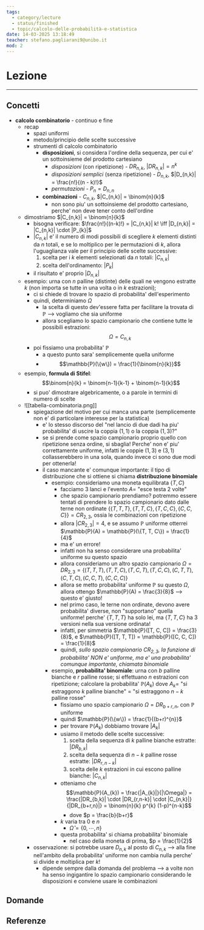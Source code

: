 ```yaml
---
tags:
  - category/lecture
  - status/finished
  - topic/calcolo-delle-probabilità-e-statistica
date: 14-03-2025 13:18:49
teacher: stefano.pagliarani9@unibo.it
mod: 2
---
```

# Lezione
---
## Concetti
- **calcolo combinatorio** - continuo e fine
	- recap
		- spazi uniformi
		- metodo/principio delle scelte successive
		- strumenti di calcolo combinatorio
			- **disposizioni**, si considera l'ordine della sequenza, per cui e' un sottoinsieme del prodotto cartesiano
				- _disposizioni_ (con ripetizione) - $DR_{n,k}$, $|DR_{n,k}| = n^{k}$
				- _disposizioni semplici_ (senza ripetizione) - $D_{n,k}$, $|D_{n,k}| = \frac{n!}{(n - k)!}$
				- _permutazioni_ - $P_{n} = D_{n,n}$
			- **combinazioni** - $C_{n,k}$, $|C_{n,k}| = \binom{n}{k}$
				- non sono piu' un sottoinsieme del prodotto cartesiano, perche' non deve tener conto dell'ordine
	- dimostriamo $|C_{n,k}| = \binom{n}{k}$
		- bisogna verificare: $\frac{n!}{(n-k)!} = |C_{n,k}| k! \iff |D_{n,k}| = |C_{n,k}| \cdot |P_{k}|$
		- $|C_{n,k}|$ e' il numero di modi possibili di scegliere $k$ elementi distinti da $n$ totali, e se lo moltiplico per le permutazioni di $k$, allora l'uguaglianza vale per il principio delle scelte successive:
			1. scelta per i $k$ elementi selezionati da $n$ totali: $|C_{n,k}|$
			2. scelta dell'ordinamento: $|P_{k}|$
		- il risultato e' proprio $|D_{n,k}|$
	- esempio: urna con $n$ palline (distinte) delle quali ne vengono estratte $k$ (non importa se tutte in una volta o in $k$ estrazioni);
		- ci si chiede di trovare lo spazio di probabilita' dell'esperimento
		- quindi, determiniamo $\Omega$
			- la scelta di questo dev'essere fatta per facilitare la trovata di $\mathbb{P}$ --> vogliamo che sia uniforme
			- allora scegliamo lo spazio campionario che contiene tutte le possibili estrazioni: $$\Omega = C_{n,k}$$
		- poi fissiamo una probabilita' $\mathbb{P}$
			- a questo punto sara' semplicemente quella uniforme
			- $$\mathbb{P}(\{w\}) = \frac{1}{\binom{n}{k}}$$
	- esempio, **formula di Stifel**: $$\binom{n}{k} = \binom{n-1}{k-1} + \binom{n-1}{k}$$
		- si puo' dimostrare algebricamente, o a parole in termini di numero di scelte
	- ![[tabella-combinatoria.png]]
		- spiegazione del motivo per cui manca una parte (semplicemente non e' di particolare interesse per la statistica)
			- e' lo stesso discorso del "nel lancio di due dadi ha piu' probabilita' di uscire la coppia $(1, 1)$ o la coppia $(1, 3)$?"
			- se si prende come spazio campionario proprio quello con ripetizione senza ordine, si sbaglia! Perche' non e' piu' correttamente uniforme, infatti le coppie $(1, 3)$ e $(3, 1)$ collasserebbero in una sola, quando invece ci sono due modi per ottenerla!
			- il caso mancante e' comunque importante: il tipo di distribuzione che si ottiene si chiama **distribuzione binomiale**
				- esempio: consideriamo una moneta equilibrata $\{T, C\}$
					- facciamo 3 lanci e l'evento $A =$ "esce testa 2 volte"
					- che spazio campionario prendiamo? potremmo essere tentati di prendere lo spazio campionario dato dalle terne non ordinate $\{\{T, T, T\}, \{T, T, C\}, \{T, C, C\}, \{C, C, C\}\} = CR_{2,3}$, ossia le combinazioni con ripetizione
					- allora $|CR_{2,3}| = 4$, e se assumo $\mathbb{P}$ uniforme otterrei $\mathbb{P}(A) = \mathbb{P}(\{T, T, C\}) = \frac{1}{4}$
					- ma e' un errore!
					- infatti non ha senso considerare una probabilita' uniforme su questo spazio
					- allora consideriamo un altro spazio campionario $\Omega = DR_{2,3} = \{(T, T, T), (T, T, C), (T, C, T), (T, C, C), (C, T, T), (C, T, C), (C, C, T), (C, C, C)\}$
					- allora se metto probabilita' uniforme $\mathbb{P}$ su questo $\Omega$, allora ottengo $\mathbb{P}(A) = \frac{3}{8}$ --> questo e' giusto!
					- nel primo caso, le terne non ordinate, devono avere probabilita' diverse, non "supportano" quella uniforme! perche' $\{T, T, T\}$ ha solo lei, ma $\{T, T, C\}$ ha 3 versioni nella sua versione ordinata!
					- infatti, per simmetria $\mathbb{P}([T, C, C]) = \frac{3}{8}$, e $\mathbb{P}([T, T, T]) = \mathbb{P}([C, C, C]) = \frac{1}{8}$
					- quindi, _sullo spazio campionario $CR_{2,3}$, la funzione di probabilita' NON e' uniforme, ma e' una probabilita' comunque importante, chiamata binomiale_
				- esempio, **probabilita' binomiale**: urna con $b$ palline bianche e $r$ palline rosse; si effettuano $n$ estrazioni con ripetizione; calcolare la probabilita' $\mathbb{P}(A_{k})$ dove $A_{k} =$ "si estraggono $k$ palline bianche" = "si estraggono $n-k$ palline rosse"
					- fissiamo uno spazio campionario $\Omega = DR_{b+r, n}$, con $\mathbb{P}$ uniforme
					- quindi $\mathbb{P}(\{w\}) = \frac{1}{(b+r)^{n}}$
					- per trovare $\mathbb{P}(A_{k})$ dobbiamo trovare $|A_{k}|$
					- usiamo il metodo delle scelte successive:
						1. scelta della sequenza di $k$ palline bianche estratte: $|DR_{b,k}|$
						2. scelta della sequenza di $n-k$ palline rosse estratte: $|DR_{r,n-k}|$
						3. scelta delle $k$ estrazioni in cui escono palline bianche: $|C_{n,k}|$
					- otteniamo che $$\mathbb{P}(A_{k}) = \frac{|A_{k}|}{|\Omega|} = \frac{|DR_{b,k}| \cdot |DR_{r,n-k}| \cdot |C_{n,k}|}{|DR_{b+r,n}|} = \binom{n}{k} p^{k} (1-p)^{n-k}$$
						- dove $p = \frac{b}{b+r}$
					- $k$ varia tra $0$ e $n$
						- $\hat{\Omega} = \{0, \cdots, n\}$
					- questa probabilita' si chiama probabilita' binomiale
						- nel caso della moneta di prima, $p = \frac{1}{2}$
		- osservazione: si potrebbe usare $D_{n,k}$ al posto di $C_{n,k}$ --> alla fine nell'ambito della probabilita' uniforme non cambia nulla perche' si divide e moltiplica per $k!$
			- dipende sempre dalla domanda del problema --> a volte non ha senso ingigantire lo spazio campionario considerando le disposizioni e conviene usare le combinazioni

## Domande

## Referenze
